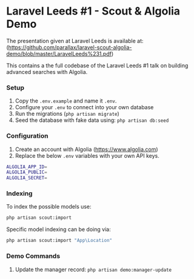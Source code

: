 # Laravel Leeds #1 - Scout & Algolia Demo

The presentation given at Laravel Leeds is available at: (https://github.com/parallax/laravel-scout-algolia-demo/blob/master/LaravelLeeds%231.pdf)

This contains a the full codebase of the Laravel Leeds #1 talk on building advanced searches with Algolia.

### Setup
1. Copy the `.env.example` and name it `.env`.
2. Configure your `.env` to connect into your own database
3. Run the migrations (`php artisan migrate`)
4. Seed the database with fake data using: `php artisan db:seed`

### Configuration

1. Create an account with Algolia (https://www.algolia.com)
2. Replace the below `.env` variables with your own API keys.
  ```bash
  ALGOLIA_APP_ID=
  ALGOLIA_PUBLIC=
  ALGOLIA_SECRET=
  ```

### Indexing
To index the possible models use:
```bash
php artisan scout:import
```

Specific model indexing can be doing via:
```bash
php artisan scout:import "App\Location"
```

### Demo Commands
1. Update the manager record: `php artisan demo:manager-update`